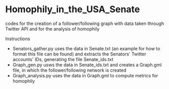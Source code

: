 # Homophily_in_the_USA_Senate
codes for the creation of a follower/following graph with data taken through Twitter API and for the analysis of homophily

Instructions
- Senators_gather.py uses the data in Senate.txt (an example for how to format this file can be found) and extracts the Senators' Twitter accounts' IDs, generating the file Senate_ids.txt
- Graph_gen.py usws the data in Senate_ids.txt and creates a Graph.gml file, in which the follower/following network is created
- Graph_analysis.py uses the data in Graph.gml to compute metrics for homophily
